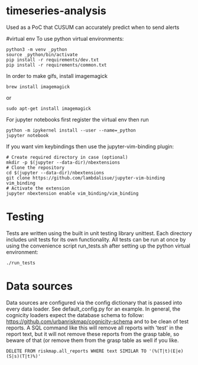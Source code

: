 


# timeseries-analysis
Used as a PoC that CUSUM can accurately
predict when to send alerts

#virtual env
To use python virtual environments:

```
python3 -m venv _python
source _python/bin/activate
pip install -r requirements/dev.txt
pip install -r requirements/common.txt
```

In order to make gifs, install imagemagick 
```
brew install imagemagick 
```
or 

```
sudo apt-get install imagemagick 
```

For jupyter notebooks first register the virtual env then run
```
python -m ipykernel install --user --name=_python
jupyter notebook
```

If you want vim keybindings then use the jupyter-vim-binding plugin:
```
# Create required directory in case (optional)
mkdir -p $(jupyter --data-dir)/nbextensions
# Clone the repository
cd $(jupyter --data-dir)/nbextensions
git clone https://github.com/lambdalisue/jupyter-vim-binding vim_binding
# Activate the extension
jupyter nbextension enable vim_binding/vim_binding

```


# Testing
Tests are written using the built in unit testing library
unittest. Each directory includes unit tests for its own 
functionality. All tests can be run at once by using 
the convenience script run_tests.sh after setting up 
the python virtual environment:
```
./run_tests
```

# Data sources
Data sources are configured via the config dictionary that is passed
into every data loader. See default_config.py for an example.
In general, the cognicity loaders expect the database schema to
follow: https://github.com/urbanriskmap/cognicity-schema
and to be clean of test reports.
A SQL command like this will remove all reports with 'test' in the report
text, but it will not remove these reports from the grasp table, so beware of
that (or remove them from the grasp table as well if you like. 
```
DELETE FROM riskmap.all_reports WHERE text SIMILAR TO '(%(T|t)(E|e)(S|s)(T|t)%)'

```

